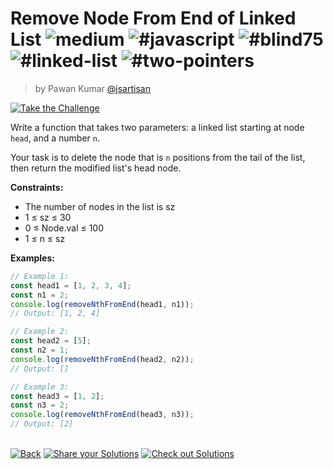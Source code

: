 <!--info-header-start--><h1>Remove Node From End of Linked List <img src="https://img.shields.io/badge/-medium-d9901a" alt="medium"/> <img src="https://img.shields.io/badge/-%23javascript-999" alt="#javascript"/> <img src="https://img.shields.io/badge/-%23blind75-999" alt="#blind75"/> <img src="https://img.shields.io/badge/-%23linked--list-999" alt="#linked-list"/> <img src="https://img.shields.io/badge/-%23two--pointers-999" alt="#two-pointers"/></h1><blockquote><p>by Pawan Kumar <a href="https://github.com/jsartisan" target="_blank">@jsartisan</a></p></blockquote><p><a href="https://frontend-challenges.com/challenges/229-remove-node-from-end-of-linked-list" target="_blank"><img src="https://img.shields.io/badge/-Take%20the%20Challenge-0d99ff?logo=javascript&logoColor=white" alt="Take the Challenge"/></a> </p><!--info-header-end-->

Write a function that takes two parameters: a linked list starting at node `head`, and a number `n`.

Your task is to delete the node that is `n` positions from the tail of the list, then return the modified list's head node.

**Constraints:**

- The number of nodes in the list is sz
- 1 ≤ sz ≤ 30
- 0 ≤ Node.val ≤ 100
- 1 ≤ n ≤ sz

**Examples:**

```typescript
// Example 1:
const head1 = [1, 2, 3, 4];
const n1 = 2;
console.log(removeNthFromEnd(head1, n1));
// Output: [1, 2, 4]

// Example 2:
const head2 = [5];
const n2 = 1;
console.log(removeNthFromEnd(head2, n2));
// Output: []

// Example 3:
const head3 = [1, 2];
const n3 = 2;
console.log(removeNthFromEnd(head3, n3));
// Output: [2]
```

<!--info-footer-start--><br><a href="../../README.md" target="_blank"><img src="https://img.shields.io/badge/-Back-grey" alt="Back"/></a> <a href="https://github.com/jsartisan/frontend-challenges/issues/new?template=answer.md&labels=answer,229,undefined&title=229%20-%20Remove%20Node%20From%20End%20of%20Linked%20List%20-%20undefined&body=" target="_blank"><img src="https://img.shields.io/badge/-Share%20your%20Solutions-teal" alt="Share your Solutions"/></a> <a href="https://github.com/jsartisan/frontend-challenges/issues?q=label%3A229+label%3Aanswer+sort%3Areactions-%2B1-desc" target="_blank"><img src="https://img.shields.io/badge/-Check%20out%20Solutions-de5a77?logo=awesome-lists&logoColor=white" alt="Check out Solutions"/></a> <!--info-footer-end-->
